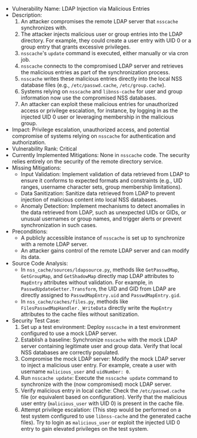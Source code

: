 - Vulnerability Name: LDAP Injection via Malicious Entries
- Description:
    1. An attacker compromises the remote LDAP server that `nsscache` synchronizes with.
    2. The attacker injects malicious user or group entries into the LDAP directory. For example, they could create a user entry with UID 0 or a group entry that grants excessive privileges.
    3. `nsscache`'s `update` command is executed, either manually or via cron job.
    4. `nsscache` connects to the compromised LDAP server and retrieves the malicious entries as part of the synchronization process.
    5. `nsscache` writes these malicious entries directly into the local NSS database files (e.g., `/etc/passwd.cache`, `/etc/group.cache`).
    6. Systems relying on `nsscache` and `libnss-cache` for user and group information now use the compromised NSS databases.
    7. An attacker can exploit these malicious entries for unauthorized access or privilege escalation, for instance, by logging in as the injected UID 0 user or leveraging membership in the malicious group.
- Impact: Privilege escalation, unauthorized access, and potential compromise of systems relying on `nsscache` for authentication and authorization.
- Vulnerability Rank: Critical
- Currently Implemented Mitigations: None in `nsscache` code. The security relies entirely on the security of the remote directory service.
- Missing Mitigations:
    - Input Validation: Implement validation of data retrieved from LDAP to ensure it conforms to expected formats and constraints (e.g., UID ranges, username character sets, group membership limitations).
    - Data Sanitization: Sanitize data retrieved from LDAP to prevent injection of malicious content into local NSS databases.
    - Anomaly Detection: Implement mechanisms to detect anomalies in the data retrieved from LDAP, such as unexpected UIDs or GIDs, or unusual usernames or group names, and trigger alerts or prevent synchronization in such cases.
- Preconditions:
    - A publicly accessible instance of `nsscache` is set up to synchronize with a remote LDAP server.
    - An attacker gains control of the remote LDAP server and can modify its data.
- Source Code Analysis:
    - In `nss_cache/sources/ldapsource.py`, methods like `GetPasswdMap`, `GetGroupMap`, and `GetShadowMap` directly map LDAP attributes to `MapEntry` attributes without validation. For example, in `PasswdUpdateGetter.Transform`, the UID and GID from LDAP are directly assigned to `PasswdMapEntry.uid` and `PasswdMapEntry.gid`.
    - In `nss_cache/caches/files.py`, methods like `FilesPasswdMapHandler._WriteData` directly write the `MapEntry` attributes to the cache files without sanitization.
- Security Test Case:
    1. Set up a test environment: Deploy `nsscache` in a test environment configured to use a mock LDAP server.
    2. Establish a baseline: Synchronize `nsscache` with the mock LDAP server containing legitimate user and group data. Verify that local NSS databases are correctly populated.
    3. Compromise the mock LDAP server: Modify the mock LDAP server to inject a malicious user entry. For example, create a user with username `malicious_user` and `uidNumber: 0`.
    4. Run `nsscache update`: Execute the `nsscache update` command to synchronize with the (now compromised) mock LDAP server.
    5. Verify malicious entry in local cache: Check the `/etc/passwd.cache` file (or equivalent based on configuration). Verify that the malicious user entry (`malicious_user` with UID 0) is present in the cache file.
    6. Attempt privilege escalation: (This step would be performed on a test system configured to use `libnss-cache` and the generated cache files). Try to login as `malicious_user` or exploit the injected UID 0 entry to gain elevated privileges on the test system.